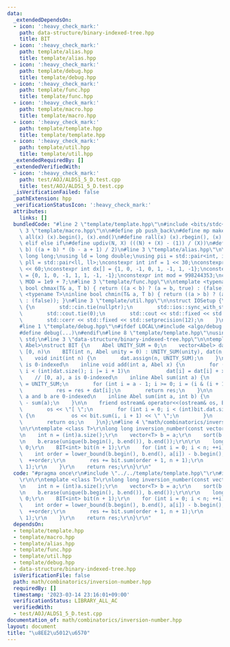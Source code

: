 ```yaml
---
data:
  _extendedDependsOn:
  - icon: ':heavy_check_mark:'
    path: data-structure/binary-indexed-tree.hpp
    title: BIT
  - icon: ':heavy_check_mark:'
    path: template/alias.hpp
    title: template/alias.hpp
  - icon: ':heavy_check_mark:'
    path: template/debug.hpp
    title: template/debug.hpp
  - icon: ':heavy_check_mark:'
    path: template/func.hpp
    title: template/func.hpp
  - icon: ':heavy_check_mark:'
    path: template/macro.hpp
    title: template/macro.hpp
  - icon: ':heavy_check_mark:'
    path: template/template.hpp
    title: template/template.hpp
  - icon: ':heavy_check_mark:'
    path: template/util.hpp
    title: template/util.hpp
  _extendedRequiredBy: []
  _extendedVerifiedWith:
  - icon: ':heavy_check_mark:'
    path: test/AOJ/ALDS1_5_D.test.cpp
    title: test/AOJ/ALDS1_5_D.test.cpp
  _isVerificationFailed: false
  _pathExtension: hpp
  _verificationStatusIcon: ':heavy_check_mark:'
  attributes:
    links: []
  bundledCode: "#line 2 \"template/template.hpp\"\n#include <bits/stdc++.h>\n#line\
    \ 3 \"template/macro.hpp\"\n\n#define pb push_back\n#define mp make_pair\n#define\
    \ all(x) (x).begin(), (x).end()\n#define rall(x) (x).rbegin(), (x).rend()\n#define\
    \ elif else if\n#define updiv(N, X) (((N) + (X) - (1)) / (X))\n#define sigma(a,\
    \ b) ((a + b) * (b - a + 1) / 2)\n#line 3 \"template/alias.hpp\"\n\nusing ll =\
    \ long long;\nusing ld = long double;\nusing pii = std::pair<int, int>;\nusing\
    \ pll = std::pair<ll, ll>;\nconstexpr int inf = 1 << 30;\nconstexpr ll INF = 1LL\
    \ << 60;\nconstexpr int dx[] = {1, 0, -1, 0, 1, -1, 1, -1};\nconstexpr int dy[]\
    \ = {0, 1, 0, -1, 1, 1, -1, -1};\nconstexpr int mod = 998244353;\nconstexpr int\
    \ MOD = 1e9 + 7;\n#line 3 \"template/func.hpp\"\n\ntemplate <typename T>\ninline\
    \ bool chmax(T& a, T b) { return ((a < b) ? (a = b, true) : (false)); }\ntemplate\
    \ <typename T>\ninline bool chmin(T& a, T b) { return ((a > b) ? (a = b, true)\
    \ : (false)); }\n#line 3 \"template/util.hpp\"\n\nstruct IOSetup {\n    IOSetup()\
    \ {\n        std::cin.tie(nullptr);\n        std::ios::sync_with_stdio(false);\n\
    \        std::cout.tie(0);\n        std::cout << std::fixed << std::setprecision(12);\n\
    \        std::cerr << std::fixed << std::setprecision(12);\n    }\n} IOSetup;\n\
    #line 1 \"template/debug.hpp\"\n#ifdef LOCAL\n#include <algo/debug.hpp>\n#else\n\
    #define debug(...)\n#endif\n#line 8 \"template/template.hpp\"\nusing namespace\
    \ std;\n#line 3 \"data-structure/binary-indexed-tree.hpp\"\n\ntemplate <class\
    \ Abel>\nstruct BIT {\n    Abel UNITY_SUM = 0;\n    vector<Abel> dat;\n\n    //\
    \ [0, n)\n    BIT(int n, Abel unity = 0) : UNITY_SUM(unity), dat(n, unity) {}\n\
    \    void init(int n) {\n        dat.assign(n, UNITY_SUM);\n    }\n\n    // a\
    \ is 0-indexed\n    inline void add(int a, Abel x) {\n        for (int i = a;\
    \ i < (int)dat.size(); i |= i + 1)\n            dat[i] = dat[i] + x;\n    }\n\n\
    \    // [0, a), a is 0-indexed\n    inline Abel sum(int a) {\n        Abel res\
    \ = UNITY_SUM;\n        for (int i = a - 1; i >= 0; i = (i & (i + 1)) - 1)\n \
    \           res = res + dat[i];\n        return res;\n    }\n\n    // [a, b),\
    \ a and b are 0-indexed\n    inline Abel sum(int a, int b) {\n        return sum(b)\
    \ - sum(a);\n    }\n\n    friend ostream& operator<<(ostream& os, BIT bit) {\n\
    \        os << \"[ \";\n        for (int i = 0; i < (int)bit.dat.size(); i++)\
    \ {\n            os << bit.sum(i, i + 1) << \" \";\n        }\n        os << ']';\n\
    \        return os;\n    }\n};\n#line 4 \"math/combinatorics/inversion-number.hpp\"\
    \n\r\ntemplate <class T>\r\nlong long inversion_number(const vector<T> &a) {\r\
    \n    int n = (int)a.size();\r\n    vector<T> b = a;\r\n    sort(b.begin(), b.end());\r\
    \n    b.erase(unique(b.begin(), b.end()), b.end());\r\n\r\n    long long res =\
    \ 0;\r\n    BIT<int> bit(n + 1);\r\n    for (int i = 0; i < n; ++i) {\r\n    \
    \    int order = lower_bound(b.begin(), b.end(), a[i]) - b.begin();\r\n      \
    \  ++order;\r\n        res += bit.sum(order + 1, n + 1);\r\n        bit.add(order,\
    \ 1);\r\n    }\r\n    return res;\r\n}\r\n"
  code: "#pragma once\r\n#include \"../../template/template.hpp\"\r\n#include \"../../data-structure/binary-indexed-tree.hpp\"\
    \r\n\r\ntemplate <class T>\r\nlong long inversion_number(const vector<T> &a) {\r\
    \n    int n = (int)a.size();\r\n    vector<T> b = a;\r\n    sort(b.begin(), b.end());\r\
    \n    b.erase(unique(b.begin(), b.end()), b.end());\r\n\r\n    long long res =\
    \ 0;\r\n    BIT<int> bit(n + 1);\r\n    for (int i = 0; i < n; ++i) {\r\n    \
    \    int order = lower_bound(b.begin(), b.end(), a[i]) - b.begin();\r\n      \
    \  ++order;\r\n        res += bit.sum(order + 1, n + 1);\r\n        bit.add(order,\
    \ 1);\r\n    }\r\n    return res;\r\n}\r\n"
  dependsOn:
  - template/template.hpp
  - template/macro.hpp
  - template/alias.hpp
  - template/func.hpp
  - template/util.hpp
  - template/debug.hpp
  - data-structure/binary-indexed-tree.hpp
  isVerificationFile: false
  path: math/combinatorics/inversion-number.hpp
  requiredBy: []
  timestamp: '2023-03-14 23:16:01+09:00'
  verificationStatus: LIBRARY_ALL_AC
  verifiedWith:
  - test/AOJ/ALDS1_5_D.test.cpp
documentation_of: math/combinatorics/inversion-number.hpp
layout: document
title: "\u8EE2\u5012\u6570"
---
```


